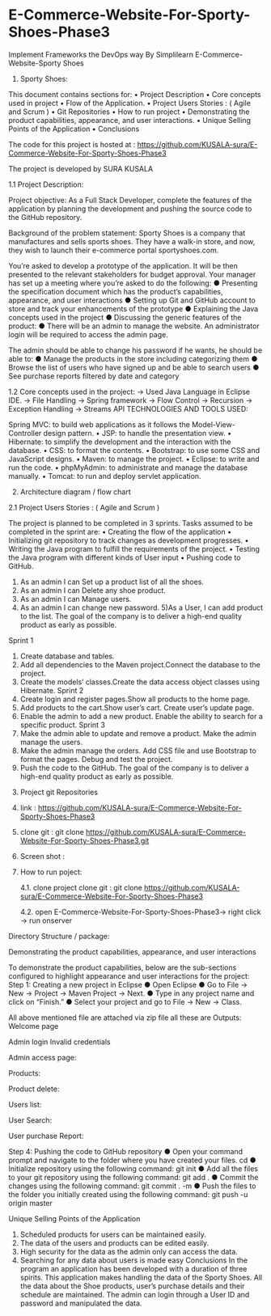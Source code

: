 # E-Commerce-Website-For-Sporty-Shoes-Phase3
Implement Frameworks the DevOps way By Simplilearn
E-Commerce-Website-Sporty Shoes
1.	Sporty Shoes:

This document contains sections for:
•	Project Description
•	Core concepts used in project
•	Flow of the Application.
•	Project Users Stories : ( Agile and Scrum )
•	Git Repositories
•	How to run project
•	Demonstrating the product capabilities, appearance, and user interactions.
•	Unique Selling Points of the Application
•	Conclusions

The code for this project is hosted at : 
https://github.com/KUSALA-sura/E-Commerce-Website-For-Sporty-Shoes-Phase3

The project is developed by SURA KUSALA


1.1	Project Description:

Project objective:
As a Full Stack Developer, complete the features of the application by planning the development and pushing the source code to the GitHub repository. 
      
Background of the problem statement:
Sporty Shoes is a company that manufactures and sells sports shoes. They have a walk-in store, and now, they wish to launch their e-commerce portal sportyshoes.com.
 
You’re asked to develop a prototype of the application. It will be then presented to the relevant stakeholders for budget approval. Your manager has set up a meeting where you’re asked to do the following: 
● Presenting the specification document which has the product’s capabilities, appearance, and user interactions
● Setting up Git and GitHub account to store and track your enhancements of the prototype 
● Explaining the Java concepts used in the project 
● Discussing the generic features of the product:
● There will be an admin to manage the website. An administrator login will be required to access the admin page. 
 
The admin should be able to change his password if he wants, he should be able to:
● Manage the products in the store including categorizing them
● Browse the list of users who have signed up and be able to search users
● See purchase reports filtered by date and category
	
1.2	Core concepts used in the project:
		-> Used Java Language in Eclipse IDE.
  		-> File Handling
		-> Spring framework
-> Flow Control
-> Recursion
-> Exception Handling
-> Streams API 
TECHNOLOGIES AND TOOLS USED:

 Spring MVC: to build web applications as it follows the Model-View-Controller design pattern.
• JSP: to handle the presentation view.
• Hibernate: to simplify the development and the interaction with the database.
• CSS: to format the contents.
• Bootstrap: to use some CSS and JavaScript designs.
• Maven: to manage the project.
• Eclipse: to write and run the code.
• phpMyAdmin: to administrate and manage the database manually.
• Tomcat: to run and deploy servlet application.	




2.	Architecture diagram / flow chart
 

2.1	Project Users Stories : ( Agile and Scrum )


The project is planned to be completed in 3 sprints. Tasks assumed to be completed in the sprint are:
•	Creating the flow of the application
•	Initializing git repository to track changes as development progresses.
•	Writing the Java program to fulfill the requirements of the project.
•	Testing the Java program with different kinds of User input
•	Pushing code to GitHub.
1) As an admin I can Set up a product list of all the shoes.
2) As an admin I can Delete any shoe product.
3) As an admin I can Manage users.
4) As an admin I can change new password.
5)As a User, I can add product to the list.
The goal of the company is to deliver a high-end quality product as early as possible. 


Sprint 1
1)	Create database and tables.
2)	Add all dependencies to the Maven project.Connect the database to the project.
3)	Create the models’ classes.Create the data access object classes using Hibernate.
Sprint 2
1)	Create login and register pages.Show all products to the home page.
2)	Add products to the cart.Show user’s cart. Create user’s update page.
3)	Enable the admin to add a new product. Enable the ability to search for a specific product.
Sprint 3
1)	Make the admin able to update and remove a product. Make the admin manage the users. 
2)	Make the admin manage the orders. Add CSS file and use Bootstrap to format the pages. Debug and test the project.
3)	Push the code to the GitHub.
The goal of the company is to deliver a high-end quality product as early as possible. 

3. Project git Repositories 
	
1.	link : https://github.com/KUSALA-sura/E-Commerce-Website-For-Sporty-Shoes-Phase3

2. clone git : git clone 
https://github.com/KUSALA-sura/E-Commerce-Website-For-Sporty-Shoes-Phase3.git








3. Screen shot : 
	 

4. How to run poject:
	
	4.1. clone project
	clone git : git clone https://github.com/KUSALA-sura/E-Commerce-Website-For-Sporty-Shoes-Phase3

	4.2. open E-Commerce-Website-For-Sporty-Shoes-Phase3-> right click  
-> run onserver
 








Directory Structure / package:


 



Demonstrating the product capabilities, appearance, and user interactions

To demonstrate the product capabilities, below are the sub-sections configured to highlight appearance and user interactions for the project:
Step 1: Creating a new project in Eclipse
●	Open Eclipse
●	Go to File -> New -> Project -> Maven Project -> Next.
●	Type in any project name and click on “Finish.”
●	Select your project and go to File -> New -> Class.


All above mentioned file are attached via zip file all these are
Outputs:
Welcome page
 

Admin login 
Invalid credentials


 



Admin access page:
 
Products:
 

Product delete:
 








Users list:
 
User Search:
 


User purchase Report:
 

Step 4: Pushing the code to GitHub repository
●	Open your command prompt and navigate to the folder where you have created your files.
cd <folder path>
●	Initialize repository using the following command:
git init
●	Add all the files to your git repository using the following command:
git add .
●	Commit the changes using the following command:
git commit .  -m  <commit message>
●	Push the files to the folder you initially created using the following command:
git push -u origin master

Unique Selling Points of the Application
1.	Scheduled products for users can be maintained easily.
2.	The data of the users and products can be edited easily.
3.	High security for the data as the admin only can access the data.
4.	Searching for any data about users is made easy
Conclusions
In the program an application has been developed with a duration of three spirits. This application makes handling the data of the Sporty Shoes. All the data about the Shoe products, user’s purchase details and their schedule are maintained. The admin can login through a User ID and password and manipulated the data.

